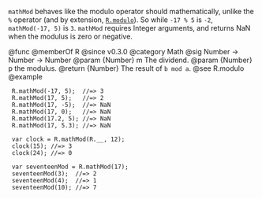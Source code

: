 `mathMod` behaves like the modulo operator should mathematically, unlike the
`%` operator (and by extension, [`R.modulo`](#modulo)). So while
`-17 % 5` is `-2`, `mathMod(-17, 5)` is `3`. `mathMod` requires Integer
arguments, and returns NaN when the modulus is zero or negative.

@func
@memberOf R
@since v0.3.0
@category Math
@sig Number -> Number -> Number
@param {Number} m The dividend.
@param {Number} p the modulus.
@return {Number} The result of `b mod a`.
@see R.modulo
@example

     R.mathMod(-17, 5);  //=> 3
     R.mathMod(17, 5);   //=> 2
     R.mathMod(17, -5);  //=> NaN
     R.mathMod(17, 0);   //=> NaN
     R.mathMod(17.2, 5); //=> NaN
     R.mathMod(17, 5.3); //=> NaN

     var clock = R.mathMod(R.__, 12);
     clock(15); //=> 3
     clock(24); //=> 0

     var seventeenMod = R.mathMod(17);
     seventeenMod(3);  //=> 2
     seventeenMod(4);  //=> 1
     seventeenMod(10); //=> 7
